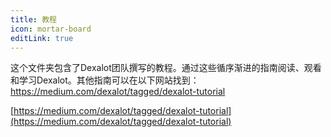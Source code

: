 ```yaml
---
title: 教程
icon: mortar-board
editLink: true
---
```


这个文件夹包含了Dexalot团队撰写的教程。通过这些循序渐进的指南阅读、观看和学习Dexalot。其他指南可以在以下网站找到：https://medium.com/dexalot/tagged/dexalot-tutorial

[https://medium.com/dexalot/tagged/dexalot-tutorial](https://medium.com/dexalot/tagged/dexalot-tutorial)
